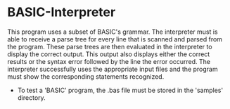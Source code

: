 # BASIC-Interpreter
This program uses a subset of BASIC's grammar. The interpreter must is able to receive a parse tree for every line that is scanned and parsed from the program. These parse trees are then evaluated in the interpreter to display the correct output. This output also displays either the correct results or the syntax error followed by the line the error occurred. The interpreter successfully uses the appropriate input files and the program must show the corresponding statements recognized.
- To test a 'BASIC' program, the .bas file must be stored in the 'samples' directory. 
